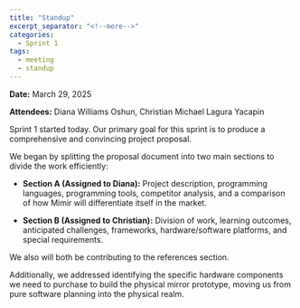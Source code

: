 ```yaml
---
title: "Standup"
excerpt_separator: "<!--more-->"
categories:
  - Sprint 1
tags:
  - meeting
  - standup
---
```


**Date:** March 29, 2025
<!--more-->

**Attendees:** Diana Williams Oshun, Christian Michael Lagura Yacapin
<!--more-->

Sprint 1 started today. Our primary goal for this sprint is to produce a comprehensive and convincing project proposal.
<!--more-->
We began by splitting the proposal document into two main sections to divide the work efficiently:

- **Section A (Assigned to Diana):** Project description, programming languages, programming tools, competitor analysis, and a comparison of how Mimir will differentiate itself in the market.

- **Section B (Assigned to Christian):** Division of work, learning outcomes, anticipated challenges, frameworks, hardware/software platforms, and special requirements.

We also will both be contributing to the references section. 
<!--more-->

Additionally, we addressed identifying the specific hardware components we need to purchase to build the physical mirror prototype, moving us from pure software planning into the physical realm.



